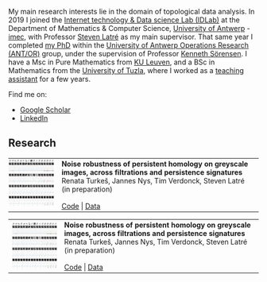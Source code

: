 <br/><br/>


My main research interests lie in the domain of topological data analysis. In 2019 I joined the [Internet technology & Data science Lab (IDLab)](https://www.uantwerpen.be/en/research-groups/idlab/) at the Department of Mathematics & Computer Science, [University of Antwerp](https://www.uantwerpen.be/en/) - [imec](https://www.imec-int.com/en), with Professor [Steven Latré](https://www.uantwerpen.be/en/staff/steven-latre/) as my main supervisor. That same year I completed [my PhD](https://antor.uantwerpen.be/members/renata-turkes/) within the [University of Antwerp Operations Research (ANT/OR)](https://antor.uantwerpen.be/) group, under the supervision of Professor [Kenneth Sörensen](https://www.uantwerpen.be/en/staff/kenneth-sorensen/). I have a Msc in Pure Mathematics from [KU Leuven](https://www.kuleuven.be/english/), and a BSc in Mathematics from the [University of Tuzla](http://www.untz.ba/index.php?page=home), where I worked as a [teaching assistant](https://renataturkes.wixsite.com/renata-turkes) for a few years.



Find me on:
- [Google Scholar](https://scholar.google.com/citations?user=0qHk4EcAAAAJ&hl=en&oi=sra)
- [LinkedIn](https://www.linkedin.com/in/renata-turke%C5%A1-409a7863/?originalSubdomain=be)


## Research

<table style="width:100%">
  <tr>
    <td style="padding-left: 0px; cursor: pointer; vertical-align: top;"> <img src="turkevs2021noise_title_image.png" width="200"> </td>
    <td> <b>Noise robustness of persistent homology on greyscale images, across filtrations and persistence signatures</b> <br/> Renata Turkeš, Jannes Nys, Tim Verdonck, Steven Latré <br>  (in preparation) <br/><br/> <a href="https://github.com/renata-turkes/turkevs2021noise/">Code</a> | <a href="http://yann.lecun.com/exdb/mnist/">Data</a> </td>
   </tr>
</tbody>
</table>


<table style="width:100%">
  <tr>
    <td> <img src="turkevs2021noise_title_image.png" width="200" align="top"> </td>
    <td> <b>Noise robustness of persistent homology on greyscale images, across filtrations and persistence signatures</b> <br/> Renata Turkeš, Jannes Nys, Tim Verdonck, Steven Latré <br>  (in preparation) <br/><br/> <a href="https://github.com/renata-turkes/turkevs2021noise/">Code</a> | <a href="http://yann.lecun.com/exdb/mnist/">Data</a> </td>
  </tr>
</table>
